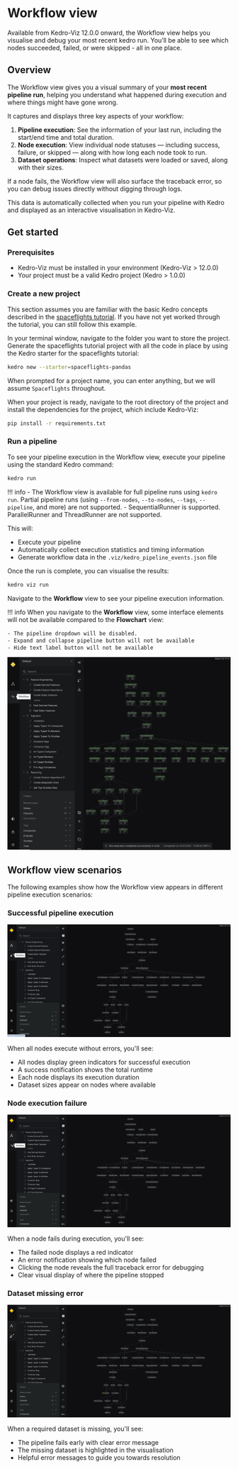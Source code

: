 # Workflow view

Available from Kedro-Viz 12.0.0 onward, the Workflow view helps you visualise and debug your most recent kedro run. You’ll be able to see which nodes succeeded, failed, or were skipped - all in one place.

## Overview

The Workflow view gives you a visual summary of your **most recent pipeline run**, helping you understand what happened during execution and where things might have gone wrong.

It captures and displays three key aspects of your workflow:

1. **Pipeline execution**: See the information of your last run, including the start/end time and total duration.
2. **Node execution**: View individual node statuses — including success, failure, or skipped — along with how long each node took to run.
3. **Dataset operations**: Inspect what datasets were loaded or saved, along with their sizes.

If a node fails, the Workflow view will also surface the traceback error, so you can debug issues directly without digging through logs.

This data is automatically collected when you run your pipeline with Kedro and displayed as an interactive visualisation in Kedro-Viz.

## Get started

### Prerequisites

- Kedro-Viz must be installed in your environment (Kedro-Viz > 12.0.0)
- Your project must be a valid Kedro project (Kedro > 1.0.0)

### Create a new project

This section assumes you are familiar with the basic Kedro concepts described in the [spaceflights tutorial](https://docs.kedro.org/en/stable/tutorial/spaceflights_tutorial.html). If you have not yet worked through the tutorial, you can still follow this example.

In your terminal window, navigate to the folder you want to store the project. Generate the spaceflights tutorial project with all the code in place by using the Kedro starter for the spaceflights tutorial:

```bash
kedro new --starter=spaceflights-pandas
```

When prompted for a project name, you can enter anything, but we will assume `Spaceflights` throughout.

When your project is ready, navigate to the root directory of the project and install the dependencies for the project, which include Kedro-Viz:

```bash
pip install -r requirements.txt
```

### Run a pipeline

To see your pipeline execution in the Workflow view, execute your pipeline using the standard Kedro command:

```bash
kedro run
```

!!! info
    - The Workflow view is available for full pipeline runs using `kedro run`. Partial pipeline runs (using `--from-nodes`, `--to-nodes`, `--tags`, `--pipeline`, and more) are not supported.
    - SequentialRunner is supported. ParallelRunner and ThreadRunner are not supported.

This will:

- Execute your pipeline
- Automatically collect execution statistics and timing information
- Generate workflow data in the `.viz/kedro_pipeline_events.json` file

Once the run is complete, you can visualise the results:

```bash
kedro viz run
```

Navigate to the **Workflow** view to see your pipeline execution information.

!!! info
    When you navigate to the **Workflow** view, some interface elements will not be available compared to the **Flowchart** view:
    
    - The pipeline dropdown will be disabled.
    - Expand and collapse pipeline button will not be available
    - Hide text label button will not be available

![](./images/workflow_view.png)

## Workflow view scenarios

The following examples show how the Workflow view appears in different pipeline execution scenarios:

### Successful pipeline execution
![Successful pipeline run](./images/run-status-success.gif)

When all nodes execute without errors, you'll see:

- All nodes display green indicators for successful execution
- A success notification shows the total runtime
- Each node displays its execution duration
- Dataset sizes appear on nodes where available  

### Node execution failure
![Node execution failure](./images/run-status-node-failure.gif)

When a node fails during execution, you'll see:

- The failed node displays a red indicator
- An error notification showing which node failed
- Clicking the node reveals the full traceback error for debugging
- Clear visual display of where the pipeline stopped

### Dataset missing error
![Dataset missing error](./images/run-status-dataset-missing.gif)

When a required dataset is missing, you'll see:

- The pipeline fails early with clear error message
- The missing dataset is highlighted in the visualisation
- Helpful error messages to guide you towards resolution

